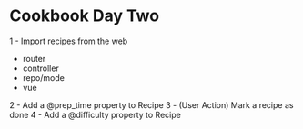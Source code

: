 # Cookbook Day Two

1 - Import recipes from the web

  * router
  * controller
  * repo/mode
  * vue

2 - Add a @prep_time property to Recipe
3 - (User Action) Mark a recipe as done
4 - Add a @difficulty property to Recipe
